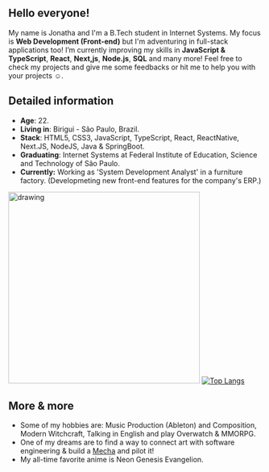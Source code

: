 ## Hello everyone!

My name is Jonatha and I'm a B.Tech student in Internet Systems. My focus is **Web Development (Front-end)** but I'm adventuring in full-stack applications too! I’m currently improving my skills in **JavaScript & TypeScript**, **React**, **Next,js**, <span id="nodeJsText">**Node.js**</span>, **SQL** and many more! Feel free to check my projects and give me some feedbacks or hit me to help you with your projects ☺️.

## Detailed information

* **Age**: 22.
* **Living in**: Birigui - São Paulo, Brazil.
* **Stack**: HTML5, CSS3, JavaScript, TypeScript, React, ReactNative, Next.JS, NodeJS, Java & SpringBoot.
* **Graduating**: Internet Systems at Federal Institute of Education, Science and Technology of São Paulo.
* **Currently:** Working as 'System Development Analyst' in a furniture factory. (Developmeting new front-end features for the company's ERP.)

<img src="https://i.pinimg.com/originals/9d/8e/fa/9d8efa6843eeef3b5700f35ecfe3eef5.gif" alt="drawing" width="380"/> [![Top Langs](https://github-readme-stats.vercel.app/api/top-langs/?username=jonathabot&theme=github_dark_dimmed)](https://github.com/jonathabot/github-readme-stats)

## More & more
* Some of my hobbies are: Music Production (Ableton) and Composition, Modern Witchcraft, Talking in English and play Overwatch & MMORPG.  
* One of my dreams are to find a way to connect art with software engineering & build a [Mecha](https://www.google.com/search?q=Mecha+robot) and pilot it!  
* My all-time favorite anime is Neon Genesis Evangelion. 
